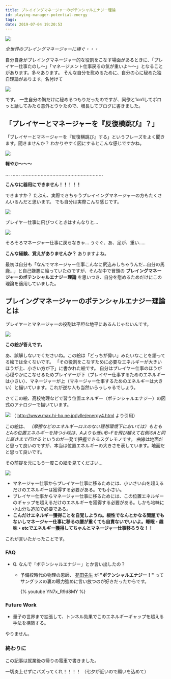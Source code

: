 ```yaml
---
title: プレイイングマネージャーのポテンシャルエナジー理論
id: playing-manager-potential-energy
tags:
date: 2019-07-04 19:20:53
---
```


<img src="/img/2019/07-04-potential.png" width="auto" height="auto">

_全世界のプレイングマネージャーに捧ぐ・・・_

自分自身がプレイングマネージャー的な役割をこなす場面があるときに、「プレイヤー仕事たのし〜」「マネージメント仕事戻るの気が重いよ〜〜」となることがあります。多々あります。
そんな自分を慰めるために、自分の心に秘めた独自理論があります。名付けて

<img src="/img/2019/07-04-logo.png" width="auto" height="auto">

です。
一生自分の胸だけに秘めるつもりだったのですが、同僚と1on1してポロッと話してみたら意外とウケたので、増長してブログに書きました。

<!-- more -->

<!-- toc -->

## 「プレイヤーとマネージャーを『反復横跳び』？」

「プレイヤーとマネージャーを『反復横跳び』する」というフレーズをよく聞きます。聞きませんか？
わかりやすく図にするとこんな感じですかね。

<img src="/img/2019/07-04-hanpuku.png" width="auto" height="auto">

**軽やか〜〜〜**

**...**
**......**
**.......................................................**

**こんなに器用にできません！！！！！**

できますか？
たぶん、実際できちゃうプレイイングマネージャーの方もたくさんいるんだと思います。
でも自分は実際こんな感じです。

<img src="/img/2019/07-04-sunnari.png" width="auto" height="auto">

プレイヤー仕事に飛びつくときはすんなりと...

<img src="/img/2019/07-04-ugugu.png" width="auto" height="auto">

そろそろマネージャー仕事に戻らなきゃ... うぐぐ、あ、足が、重い.....

**こんな経験、覚えがありませんか？** ありますよね。

最初は自分も「なんでマネージャー仕事こんなに尻込みしちゃうんだ...自分の馬鹿...」と自己嫌悪に陥っていたのですが、そんな中で冒頭の **プレイングマネージャーのポテンシャルエナジー理論** を思いつき、自分を慰めるためだけにこの理論を適用していました。

## プレイングマネージャーのポテンシャルエナジー理論とは

プレイヤーとマネージャーの役割は平坦な地平にあるんじゃないんです。

<img src="/img/2019/07-04-potential.png" width="auto" height="auto">

**この絵が答えです。**

あ、誤解しないでくださいね。この絵は「どっちが偉い」みたいなことを語ってる絵では全くないです。
「その役割をこなすために必要なエネルギーが大きいほうが上、小さい方が下」に書かれた絵です。
自分はプレイヤー仕事のほうが心穏やかにこなせるためプレイヤーが下（プレイヤー仕事するためのエネルギーは小さい）、マネージャーが上（マネージャー仕事するためのエネルギーは大きい）と描いています。これが逆な人も当然いらっしゃるでしょう。

さてこの絵、高校物理などで習う位置エネルギー（ポテンシャルエナジー）の図式のアナロジーで描いています。

![](http://www.max.hi-ho.ne.jp/lylle/images2/energy27.gif)
（ http://www.max.hi-ho.ne.jp/lylle/energy4.html より引用）

この絵は、
_（摩擦などのエネルギーロスのない理想環境下においては）もともとAの位置エネルギーを持つ小球は、Aよりも低いB~Fを飛び越えて右側のAと同じ高さまで行ける_
というのが一発で把握できるスグレモノです。
曲線は地面だと思って良いのですが、本当は位置エネルギーの大きさを表しています。地面だと思って良いです。

その前提を元にもう一度この絵を見てください...

<img src="/img/2019/07-04-potential.png" width="auto" height="auto">

- マネージャー仕事からプレイヤー仕事に移るためには、小いさい山を超えるだけのエネルギーは獲得する必要がある。でも小さい。
- プレイヤー仕事からマネージャー仕事に移るためには、この位置エネルギーのギャップを超えるだけのエネルギーを獲得する必要がある。しかも地味に小山分も追加で必要である。
- **こんだけエネルギー獲得ことを自覚しようね。根性でなんとかなる問題でもないしマネージャー仕事に移るの腰が重くても自責ないでいいよ。睡眠・趣味・etcでエネルギー獲得してちゃんとマネージャー仕事移ろうな！！**

これが言いたかったことです。

### FAQ

- Q. なんで「ポテンシャルエナジー」とか言い出したの？
    - 予備校時代の物理の恩師、 [苑田先生]() が **"ポテンシャルエナジー！"** ってサングラスの裏の眼力強めに言い放つのが好きだったからです。

        {% youtube YN7x_R9d8MY %}

### Future Work

- 量子の世界まで拡張して、トンネル効果でこのエネルギーギャップを超える手法を構築する。

やりません。

### 終わりに

この記事は就業後の帰りの電車で書きました。

一切炎上せずにバズってくれ！！！！
（七夕が近いので願いを込めて）
